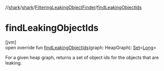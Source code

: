 //[shark](../../../index.md)/[shark](../index.md)/[FilteringLeakingObjectFinder](index.md)/[findLeakingObjectIds](find-leaking-object-ids.md)

# findLeakingObjectIds

[jvm]\
open override fun [findLeakingObjectIds](find-leaking-object-ids.md)(graph: HeapGraph): [Set](https://kotlinlang.org/api/latest/jvm/stdlib/kotlin.collections/-set/index.html)&lt;[Long](https://kotlinlang.org/api/latest/jvm/stdlib/kotlin/-long/index.html)&gt;

For a given heap graph, returns a set of object ids for the objects that are leaking.
